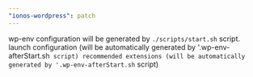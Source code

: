 ```yaml
---
"ionos-wordpress": patch
---
```


wp-env configuration will be generated by `./scripts/start.sh` script.
launch configuration (will be automatically generated by '.wp-env-afterStart.sh` script)
recommended extensions (will be automatically generated by '.wp-env-afterStart.sh` script)

